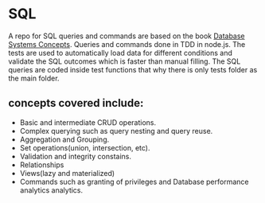 # SQL
A repo for SQL queries and commands are based on the book [Database Systems Concepts](https://www.db-book.com "Database Systems Concepts").
Queries and commands done in TDD in  node.js.
The tests are used to automatically load data for different conditions and validate the SQL outcomes  which is faster than manual filling.
The SQL queries are coded inside test functions that why there is only tests folder as the main folder.
## concepts covered include:
- Basic and intermediate CRUD operations.
- Complex querying such as query nesting and query reuse.
- Aggregation and Grouping.
- Set operations(union, intersection, etc).
- Validation and integrity constains.
- Relationships
- Views(lazy and materialized)
- Commands such as granting of privileges and Database performance analytics analytics.
